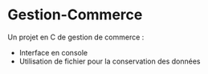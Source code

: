 # Gestion-Commerce
Un projet en C de gestion de commerce :

- Interface en console
- Utilisation de fichier pour la conservation des données
